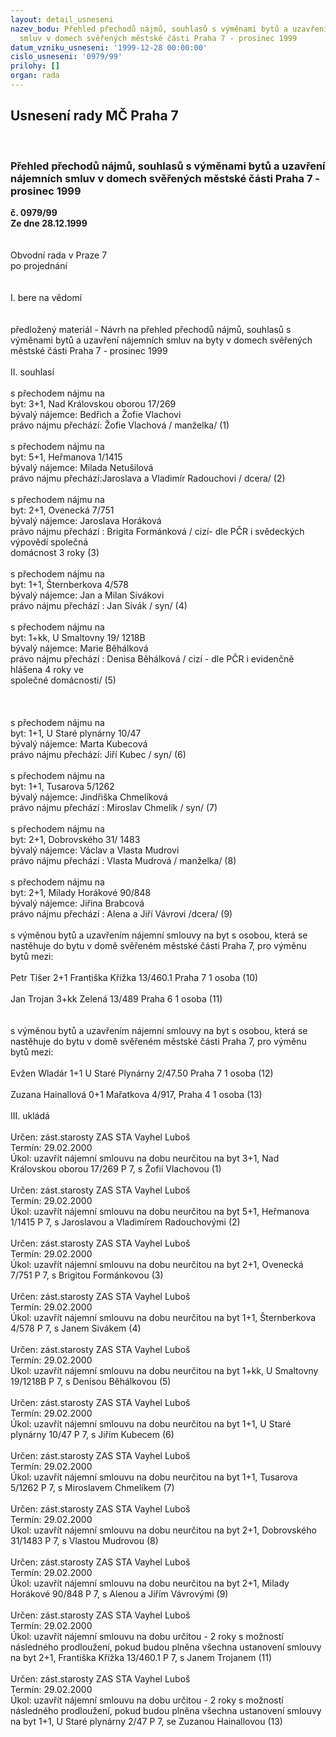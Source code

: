 ```yaml
---
layout: detail_usneseni
nazev_bodu: Přehled přechodů nájmů, souhlasů s výměnami bytů a uzavření nájemních
  smluv v domech svěřených městské části Praha 7 - prosinec 1999
datum_vzniku_usneseni: '1999-12-28 00:00:00'
cislo_usneseni: '0979/99'
prilohy: []
organ: rada
---
```

<div id="ucUsn_pList" class="usn">
	<span><h2>Usnesení rady MČ Praha 7 </h2>
<br></span><div class="standBody">
<span><h3>Přehled přechodů nájmů, souhlasů s výměnami bytů a uzavření nájemních smluv v domech svěřených městské části Praha 7 - prosinec 1999</h3></span><div class="center">
		<strong>č. 0979/99</strong><br>
	</div>
<div class="center">
		<strong>Ze dne 28.12.1999</strong><br><br>
	</div>
<br>Obvodní rada v Praze 7<br>po projednání<br><br><br>I.	bere na vědomí<br><br> <br>předložený materiál - Návrh na přehled přechodů nájmů, souhlasů s výměnami bytů a uzavření nájemních smluv na byty v domech svěřených městské části Praha 7 - prosinec 1999<br><br>II.	souhlasí <br><br>s přechodem nájmu na<br>byt: 3+1, Nad Královskou oborou 17/269<br>bývalý nájemce: Bedřich a Žofie Vlachovi<br>právo nájmu přechází: Žofie Vlachová / manželka/ (1)<br><br>s přechodem nájmu na<br>byt: 5+1, Heřmanova 1/1415<br>bývalý nájemce: Milada Netušilová<br>právo nájmu přechází:Jaroslava a Vladimír Radouchovi / dcera/ (2)<br><br>s přechodem nájmu na<br>byt: 2+1, Ovenecká 7/751<br>bývalý nájemce: Jaroslava Horáková<br>právo nájmu přechází : Brigita Formánková / cizí- dle PČR i svědeckých výpovědí společná  <br>                                                                                  domácnost 3 roky (3)<br><br>s přechodem nájmu na<br>byt: 1+1, Šternberkova 4/578<br>bývalý nájemce: Jan a Milan Sivákovi<br>právo nájmu přechází : Jan Sivák / syn/ (4)<br><br>s přechodem nájmu na<br>byt: 1+kk, U Smaltovny 19/ 1218B<br>bývalý nájemce: Marie Běhálková<br>právo nájmu přechází : Denisa Běhálková / cizí - dle PČR i evidenčně hlášena 4 roky ve <br>                                                                                  společné domácnosti/  (5)<br><br><br><br>s přechodem nájmu na<br>byt: 1+1, U Staré plynárny 10/47<br>bývalý nájemce: Marta Kubecová<br>právo nájmu přechází: Jiří Kubec / syn/ (6)<br><br>s přechodem nájmu na<br>byt: 1+1, Tusarova 5/1262<br>bývalý nájemce: Jindřiška Chmelíková<br>právo nájmu přechází : Miroslav Chmelík / syn/ (7)<br><br>s přechodem nájmu na<br>byt: 2+1, Dobrovského 31/ 1483<br>bývalý nájemce: Václav a Vlasta Mudrovi<br>právo nájmu přechází : Vlasta Mudrová / manželka/ (8)<br><br>s přechodem nájmu na<br>byt: 2+1, Milady Horákové 90/848<br>bývalý nájemce: Jiřina Brabcová<br>právo nájmu přechází : Alena a Jiří Vávrovi /dcera/ (9)  <br><br>s výměnou bytů a uzavřením nájemní smlouvy na byt s osobou, která se nastěhuje  do bytu v domě svěřeném městské části Praha 7, pro výměnu bytů mezi:<br><br>Petr Tišer                      2+1        Františka Křížka 13/460.1    Praha 7       1 osoba (10)<br><br>Jan Trojan                     3+kk      Zelená 13/489 Praha 6                             1 osoba (11)<br><br><br>s výměnou bytů a uzavřením nájemní smlouvy na byt s osobou, která se nastěhuje do bytu v domě svěřeném městské části Praha 7, pro výměnu bytů mezi:<br><br>Evžen Wladár                1+1      U Staré Plynárny 2/47.50  Praha 7           1 osoba (12)<br><br>Zuzana Hainallová        0+1       Mařatkova 4/917, Praha 4                        1 osoba  (13)<br><br>III.	ukládá <br><br> Určen:	zást.starosty	ZAS STA Vayhel Luboš<br>Termín: 29.02.2000<br>Úkol:	uzavřít nájemní smlouvu na dobu neurčitou na byt 3+1, Nad Královskou oborou 17/269 P 7, s Žofií Vlachovou (1) <br> <br> Určen:	zást.starosty	ZAS STA Vayhel Luboš<br>Termín: 29.02.2000<br>Úkol:	uzavřít nájemní smlouvu na dobu neurčitou na byt 5+1, Heřmanova 1/1415 P 7, s Jaroslavou a Vladimírem Radouchovými (2)<br> <br> Určen:	zást.starosty	ZAS STA Vayhel Luboš<br>Termín: 29.02.2000<br>Úkol:	uzavřít nájemní smlouvu na dobu neurčitou na byt 2+1, Ovenecká 7/751 P 7, s Brigitou Formánkovou (3)<br> <br> Určen:	zást.starosty	ZAS STA Vayhel Luboš<br>Termín: 29.02.2000<br>Úkol:	uzavřít nájemní smlouvu na dobu neurčitou na byt 1+1, Šternberkova 4/578 P 7, s Janem Sivákem (4)<br> <br> Určen:	zást.starosty	ZAS STA Vayhel Luboš<br>Termín: 29.02.2000<br>Úkol:	uzavřít nájemní smlouvu na dobu neurčitou na byt 1+kk, U Smaltovny 19/1218B P 7, s Denisou Běhálkovou (5)<br> <br> Určen:	zást.starosty	ZAS STA Vayhel Luboš<br>Termín: 29.02.2000<br>Úkol:	uzavřít nájemní smlouvu na dobu neurčitou na byt 1+1, U Staré plynárny 10/47 P 7, s Jiřím Kubecem (6)<br> <br> Určen:	zást.starosty	ZAS STA Vayhel Luboš<br>Termín: 29.02.2000<br>Úkol:	uzavřít nájemní smlouvu na dobu neurčitou na byt 1+1, Tusarova 5/1262 P 7, s Miroslavem Chmelíkem (7)<br> <br> Určen:	zást.starosty	ZAS STA Vayhel Luboš<br>Termín: 29.02.2000<br>Úkol:	uzavřít nájemní smlouvu na dobu neurčitou na byt 2+1, Dobrovského 31/1483 P 7, s Vlastou Mudrovou (8)<br> <br> Určen:	zást.starosty	ZAS STA Vayhel Luboš<br>Termín: 29.02.2000<br>Úkol:	uzavřít nájemní smlouvu na dobu neurčitou na byt 2+1, Milady Horákové 90/848 P 7, s Alenou a Jiřím Vávrovými (9)<br> <br> Určen:	zást.starosty	ZAS STA Vayhel Luboš<br>Termín: 29.02.2000<br>Úkol:	uzavřít nájemní smlouvu na dobu určitou - 2 roky s možností následného prodloužení, pokud budou plněna všechna ustanovení smlouvy na byt 2+1, Františka Křížka 13/460.1 P 7, s Janem Trojanem (11)  <br> <br> Určen:	zást.starosty	ZAS STA Vayhel Luboš<br>Termín: 29.02.2000<br>Úkol:	uzavřít nájemní smlouvu na dobu určitou - 2 roky  s možností následného prodloužení, pokud budou plněna všechna ustanovení smlouvy na byt 1+1, U Staré plynárny 2/47 P 7, se Zuzanou Hainallovou (13)<br>
</div>
</div>